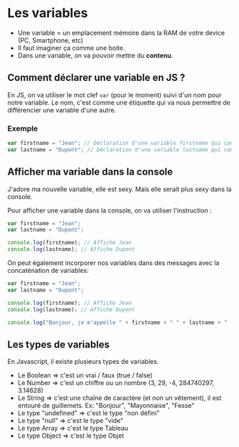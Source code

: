 # Les variables

- Une variable = un emplacement mémoire dans la RAM de votre device (PC, Smartphone, etc)
- Il faut imaginer ça comme une boite.
- Dans une variable, on va pouvoir mettre du __contenu__.

## Comment déclarer une variable en JS ?

En JS, on va utiliser le mot clef `var` (pour le moment) suivi d'un nom pour notre variable. Le nom, c'est comme une étiquette qui va nous permettre de différencier une variable d'une autre.

### Exemple
```js
var firstname = "Jean"; // Déclaration d'une variable firstname qui contient "Jean"
var lastname = "Dupont"; // Déclaration d'une variable lastname qui contient "Dupont"
```

## Afficher ma variable dans la console

J'adore ma nouvelle variable, elle est sexy. Mais elle serait plus sexy dans la console.

Pour afficher une variable dans la console, on va utiliser l'instruction : 

```js
var firstname = "Jean";
var lastname = "Dupont";

console.log(firstname); // Affiche Jean
console.log(lastname); // Affiche Dupont
```

On peut également incorporer nos variables dans des messages avec la concaténation de variables:

```js
var firstname = "Jean";
var lastname = "Dupont";

console.log(firstname); // Affiche Jean
console.log(lastname); // Affiche Dupont

console.log("Bonjour, je m'appelle " + firstname + " " + lastname + " !"); // Affiche Bonjour, je m'appelle Jean Dupont !
```

## Les types de variables

En Javascript, il existe plusieurs types de variables.

- Le Boolean => c'est un vrai / faux (true / false)
- Le Number => c'est un chiffre ou un nombre (3, 29, -4, 284740297, 3.14628)
- Le String => c'est une chaîne de caractère (et non un vêtement), il est entouré de guillemets. Ex: "Bonjour", "Mayonnaise", "Fesse"
- Le type "undefined" => c'est le type "non défini"
- Le type "null" => c'est le type "vide"
- Le type Array => c'est le type Tableau
- Le type Object => c'est le type Objet
